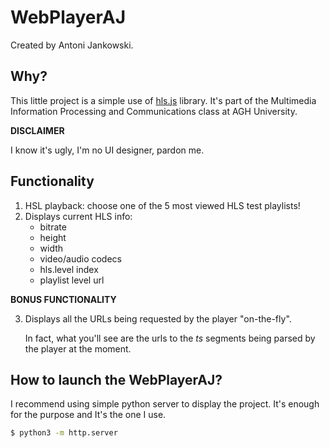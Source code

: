# WebPlayerAJ 

Created by Antoni Jankowski.

## Why?

This little project is a simple use of [hls.js](https://github.com/video-dev/hls.js) library. It's part of the Multimedia Information Processing and Communications class at AGH University.

**DISCLAIMER**

I know it's ugly, I'm no UI designer, pardon me.

## Functionality

1. HSL playback: choose one of the 5 most viewed HLS test playlists!
2. Displays current HLS info:
	* bitrate
	* height
	* width
	* video/audio codecs
	* hls.level index
	* playlist level url

**BONUS FUNCTIONALITY**

3. Displays all the URLs being requested by the player "on-the-fly".

	In fact, what you'll see are the urls to the *ts* segments being parsed by the player at the moment.

## How to launch the WebPlayerAJ?

I recommend using simple python server to display the project.
It's enough for the purpose and It's the one I use.

```sh
$ python3 -m http.server
```
